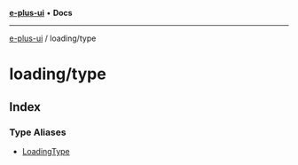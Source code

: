 [**e-plus-ui**](../../README.md) • **Docs**

***

[e-plus-ui](../../modules.md) / loading/type

# loading/type

## Index

### Type Aliases

- [LoadingType](type-aliases/LoadingType.md)
